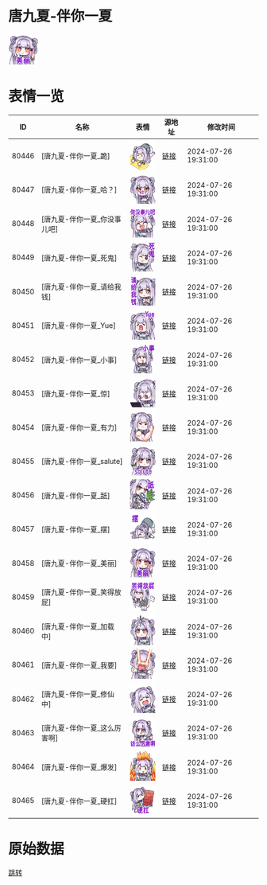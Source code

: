 # 唐九夏-伴你一夏

<img src="./cover.png" height="60" alt="cover" />

# 表情一览

|ID|名称|表情|源地址|修改时间|
|----|----|----|----|----|
|80446|[唐九夏-伴你一夏_跪]|<img src="./pic/080446_%5B唐九夏-伴你一夏_跪%5D.png" height="60" alt="跪"/>|[链接](https://i0.hdslb.com/bfs/garb/5b77f2ce35679d5dd781e6004cc577b105c2c00c.png)|2024-07-26 19:31:00|
|80447|[唐九夏-伴你一夏_哈？]|<img src="./pic/080447_%5B唐九夏-伴你一夏_哈？%5D.png" height="60" alt="哈？"/>|[链接](https://i0.hdslb.com/bfs/garb/79c0038b962255437364a3186d98916b4b5a0bfa.png)|2024-07-26 19:31:00|
|80448|[唐九夏-伴你一夏_你没事儿吧]|<img src="./pic/080448_%5B唐九夏-伴你一夏_你没事儿吧%5D.png" height="60" alt="你没事儿吧"/>|[链接](https://i0.hdslb.com/bfs/garb/4c7462a226485c7e5f06eaac4c8029e8fd1a4c88.png)|2024-07-26 19:31:00|
|80449|[唐九夏-伴你一夏_死鬼]|<img src="./pic/080449_%5B唐九夏-伴你一夏_死鬼%5D.png" height="60" alt="死鬼"/>|[链接](https://i0.hdslb.com/bfs/garb/b9e180df79fd2cc9dff08602d931240fee255f8b.png)|2024-07-26 19:31:00|
|80450|[唐九夏-伴你一夏_请给我钱]|<img src="./pic/080450_%5B唐九夏-伴你一夏_请给我钱%5D.png" height="60" alt="请给我钱"/>|[链接](https://i0.hdslb.com/bfs/garb/7a89eee9510e4eae533dbdf9648460146a3b228a.png)|2024-07-26 19:31:00|
|80451|[唐九夏-伴你一夏_Yue]|<img src="./pic/080451_%5B唐九夏-伴你一夏_Yue%5D.png" height="60" alt="Yue"/>|[链接](https://i0.hdslb.com/bfs/garb/eda398e5b0ba062781a240507315377801dfa6ad.png)|2024-07-26 19:31:00|
|80452|[唐九夏-伴你一夏_小事]|<img src="./pic/080452_%5B唐九夏-伴你一夏_小事%5D.png" height="60" alt="小事"/>|[链接](https://i0.hdslb.com/bfs/garb/272e45c9e6991b4c1bcb2a3caa0d3efcbaa1b552.png)|2024-07-26 19:31:00|
|80453|[唐九夏-伴你一夏_惊]|<img src="./pic/080453_%5B唐九夏-伴你一夏_惊%5D.png" height="60" alt="惊"/>|[链接](https://i0.hdslb.com/bfs/garb/7ae5bcab157d38e22b2dc733bcf2dd66892cd04a.png)|2024-07-26 19:31:00|
|80454|[唐九夏-伴你一夏_有力]|<img src="./pic/080454_%5B唐九夏-伴你一夏_有力%5D.png" height="60" alt="有力"/>|[链接](https://i0.hdslb.com/bfs/garb/2e4f0709f7e8081669bcf47fbf4c1456506f14ef.png)|2024-07-26 19:31:00|
|80455|[唐九夏-伴你一夏_salute]|<img src="./pic/080455_%5B唐九夏-伴你一夏_salute%5D.png" height="60" alt="salute"/>|[链接](https://i0.hdslb.com/bfs/garb/4e59ed84e573fe2abd54fd5615293df5a28cfa22.png)|2024-07-26 19:31:00|
|80456|[唐九夏-伴你一夏_舐]|<img src="./pic/080456_%5B唐九夏-伴你一夏_舐%5D.png" height="60" alt="舐"/>|[链接](https://i0.hdslb.com/bfs/garb/6121a4d00d5415f6861144de2ddccf4dc698e16b.png)|2024-07-26 19:31:00|
|80457|[唐九夏-伴你一夏_摆]|<img src="./pic/080457_%5B唐九夏-伴你一夏_摆%5D.png" height="60" alt="摆"/>|[链接](https://i0.hdslb.com/bfs/garb/e5e890653572900f00ac853e87d740d822c456a3.png)|2024-07-26 19:31:00|
|80458|[唐九夏-伴你一夏_美丽]|<img src="./pic/080458_%5B唐九夏-伴你一夏_美丽%5D.png" height="60" alt="美丽"/>|[链接](https://i0.hdslb.com/bfs/garb/6ec03566e62e64dbdfcb0bb22318d5b1c47b1228.png)|2024-07-26 19:31:00|
|80459|[唐九夏-伴你一夏_笑得放屁]|<img src="./pic/080459_%5B唐九夏-伴你一夏_笑得放屁%5D.png" height="60" alt="笑得放屁"/>|[链接](https://i0.hdslb.com/bfs/garb/3d6491fb1a0f0a6bb5c1429e7894391178fc040b.png)|2024-07-26 19:31:00|
|80460|[唐九夏-伴你一夏_加载中]|<img src="./pic/080460_%5B唐九夏-伴你一夏_加载中%5D.png" height="60" alt="加载中"/>|[链接](https://i0.hdslb.com/bfs/garb/6ff72c38bde5c29eb5c2daf9e3b16d85387d0de4.png)|2024-07-26 19:31:00|
|80461|[唐九夏-伴你一夏_我要]|<img src="./pic/080461_%5B唐九夏-伴你一夏_我要%5D.png" height="60" alt="我要"/>|[链接](https://i0.hdslb.com/bfs/garb/d8bccab059fa4ea7a897cff549a42cafc1d33706.png)|2024-07-26 19:31:00|
|80462|[唐九夏-伴你一夏_修仙中]|<img src="./pic/080462_%5B唐九夏-伴你一夏_修仙中%5D.png" height="60" alt="修仙中"/>|[链接](https://i0.hdslb.com/bfs/garb/85210c8c142b4a27111a10663b9185e06e57fc9b.png)|2024-07-26 19:31:00|
|80463|[唐九夏-伴你一夏_这么厉害啊]|<img src="./pic/080463_%5B唐九夏-伴你一夏_这么厉害啊%5D.png" height="60" alt="这么厉害啊"/>|[链接](https://i0.hdslb.com/bfs/garb/768f5e22c13202f2c3db1d516eff825fdf78e311.png)|2024-07-26 19:31:00|
|80464|[唐九夏-伴你一夏_爆发]|<img src="./pic/080464_%5B唐九夏-伴你一夏_爆发%5D.png" height="60" alt="爆发"/>|[链接](https://i0.hdslb.com/bfs/garb/d1157050f74fb23f20b2ac8a176c4350db24710c.png)|2024-07-26 19:31:00|
|80465|[唐九夏-伴你一夏_硬扛]|<img src="./pic/080465_%5B唐九夏-伴你一夏_硬扛%5D.png" height="60" alt="硬扛"/>|[链接](https://i0.hdslb.com/bfs/garb/09162cb42d30b9e19e240dd754f7a51f28bae2e4.png)|2024-07-26 19:31:00|

# 原始数据

[跳转](./raw.json)


